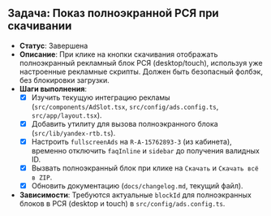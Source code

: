 ## Задача: Показ полноэкранной РСЯ при скачивании
- **Статус**: Завершена
- **Описание**: При клике на кнопки скачивания отображать полноэкранный рекламный блок РСЯ (desktop/touch), используя уже настроенные рекламные скрипты. Должен быть безопасный фолбэк, без блокировки загрузки.
- **Шаги выполнения**:
  - [x] Изучить текущую интеграцию рекламы (`src/components/AdSlot.tsx`, `src/config/ads.config.ts`, `src/app/layout.tsx`).
  - [x] Добавить утилиту для вызова полноэкранного блока (`src/lib/yandex-rtb.ts`).
  - [x] Настроить `fullscreenAds` на `R-A-15762893-3` (из кабинета), временно отключить `faqInline` и `sidebar` до получения валидных ID.
  - [x] Вызвать полноэкранный блок при клике на `Скачать` и `Скачать всё в ZIP`.
  - [x] Обновить документацию (`docs/changelog.md`, текущий файл).
- **Зависимости**: Требуются актуальные `blockId` для полноэкранных блоков в РСЯ (desktop и touch) в `src/config/ads.config.ts`.

